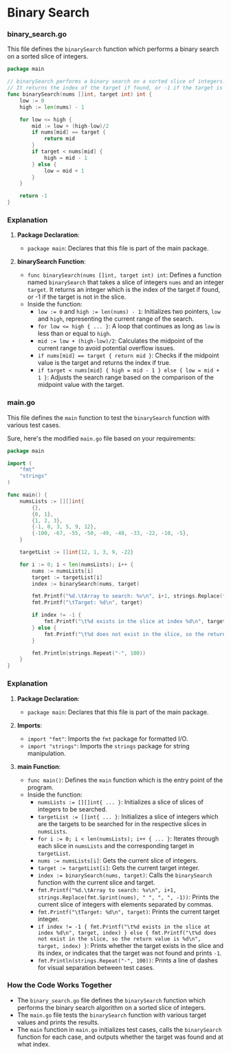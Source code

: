 # Binary Search

### binary_search.go

This file defines the `binarySearch` function which performs a binary search on a sorted slice of integers.

```go
package main

// binarySearch performs a binary search on a sorted slice of integers.
// It returns the index of the target if found, or -1 if the target is not in the slice.
func binarySearch(nums []int, target int) int {
    low := 0
    high := len(nums) - 1

    for low <= high {
        mid := low + (high-low)/2
        if nums[mid] == target {
            return mid
        }
        if target < nums[mid] {
            high = mid - 1
        } else {
            low = mid + 1
        }
    }

    return -1
}
```

### Explanation

1. **Package Declaration**:

   - `package main`: Declares that this file is part of the main package.

2. **binarySearch Function**:

   - `func binarySearch(nums []int, target int) int`: Defines a function named `binarySearch` that takes a slice of integers `nums` and an integer `target`. It returns an integer which is the index of the target if found, or -1 if the target is not in the slice.
   - Inside the function:
     - `low := 0` and `high := len(nums) - 1`: Initializes two pointers, `low` and `high`, representing the current range of the search.
     - `for low <= high { ... }`: A loop that continues as long as `low` is less than or equal to `high`.
     - `mid := low + (high-low)/2`: Calculates the midpoint of the current range to avoid potential overflow issues.
     - `if nums[mid] == target { return mid }`: Checks if the midpoint value is the target and returns the index if true.
     - `if target < nums[mid] { high = mid - 1 } else { low = mid + 1 }`: Adjusts the search range based on the comparison of the midpoint value with the target.

### main.go

This file defines the `main` function to test the `binarySearch` function with various test cases.

Sure, here's the modified `main.go` file based on your requirements:

```go
package main

import (
    "fmt"
    "strings"
)

func main() {
    numsLists := [][]int{
        {},
        {0, 1},
        {1, 2, 3},
        {-1, 0, 3, 5, 9, 12},
        {-100, -67, -55, -50, -49, -40, -33, -22, -10, -5},
    }

    targetList := []int{12, 1, 3, 9, -22}

    for i := 0; i < len(numsLists); i++ {
        nums := numsLists[i]
        target := targetList[i]
        index := binarySearch(nums, target)

        fmt.Printf("%d.\tArray to search: %v\n", i+1, strings.Replace(fmt.Sprint(nums), " ", ", ", -1))
        fmt.Printf("\tTarget: %d\n", target)

        if index != -1 {
            fmt.Printf("\t%d exists in the slice at index %d\n", target, index)
        } else {
            fmt.Printf("\t%d does not exist in the slice, so the return value is %d\n", target, index)
        }

        fmt.Println(strings.Repeat("-", 100))
    }
}
```

### Explanation

1. **Package Declaration**:

   - `package main`: Declares that this file is part of the main package.

2. **Imports**:

   - `import "fmt"`: Imports the `fmt` package for formatted I/O.
   - `import "strings"`: Imports the `strings` package for string manipulation.

3. **main Function**:

   - `func main()`: Defines the `main` function which is the entry point of the program.
   - Inside the function:
     - `numsLists := [][]int{ ... }`: Initializes a slice of slices of integers to be searched.
     - `targetList := []int{ ... }`: Initializes a slice of integers which are the targets to be searched for in the respective slices in `numsLists`.
     - `for i := 0; i < len(numsLists); i++ { ... }`: Iterates through each slice in `numsLists` and the corresponding target in `targetList`.
     - `nums := numsLists[i]`: Gets the current slice of integers.
     - `target := targetList[i]`: Gets the current target integer.
     - `index := binarySearch(nums, target)`: Calls the `binarySearch` function with the current slice and target.
     - `fmt.Printf("%d.\tArray to search: %v\n", i+1, strings.Replace(fmt.Sprint(nums), " ", ", ", -1))`: Prints the current slice of integers with elements separated by commas.
     - `fmt.Printf("\tTarget: %d\n", target)`: Prints the current target integer.
     - `if index != -1 { fmt.Printf("\t%d exists in the slice at index %d\n", target, index) } else { fmt.Printf("\t%d does not exist in the slice, so the return value is %d\n", target, index) }`: Prints whether the target exists in the slice and its index, or indicates that the target was not found and prints `-1`.
     - `fmt.Println(strings.Repeat("-", 100))`: Prints a line of dashes for visual separation between test cases.

### How the Code Works Together

- The `binary_search.go` file defines the `binarySearch` function which performs the binary search algorithm on a sorted slice of integers.
- The `main.go` file tests the `binarySearch` function with various target values and prints the results.
- The `main` function in `main.go` initializes test cases, calls the `binarySearch` function for each case, and outputs whether the target was found and at what index.
